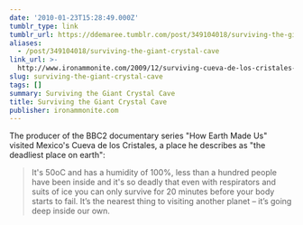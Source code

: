 ```yaml
---
date: '2010-01-23T15:28:49.000Z'
tumblr_type: link
tumblr_url: https://ddemaree.tumblr.com/post/349104018/surviving-the-giant-crystal-cave
aliases:
  - /post/349104018/surviving-the-giant-crystal-cave
link_url: >-
  http://www.ironammonite.com/2009/12/surviving-cueva-de-los-cristales-giant.html
slug: surviving-the-giant-crystal-cave
tags: []
summary: Surviving the Giant Crystal Cave
title: Surviving the Giant Crystal Cave
publisher: ironammonite.com
---
```


The producer of the BBC2 documentary series "How Earth Made Us" visited Mexico's Cueva de los Cristales, a place he describes as "the deadliest place on earth":

> It's 50oC and has a humidity of 100%, less than a hundred people have been inside and it's so deadly that even with respirators and suits of ice you can only survive for 20 minutes before your body starts to fail. It’s the nearest thing to visiting another planet – it’s going deep inside our own.